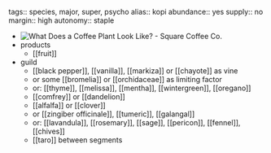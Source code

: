 tags:: species, major, super, psycho
alias:: kopi
abundance:: yes
supply:: no
margin:: high
autonomy:: staple

- ![What Does a Coffee Plant Look Like? - Square Coffee Co.](https://peach-geographical-bat-397.mypinata.cloud/ipfs/QmQYWS8DM2s9meBH8YAGSSXMYayKcLxdh1N6FfyNLc4YZE)
- products
	- [[fruit]]
- guild
	- [[black pepper]], [[vanilla]], [[markiza]] or [[chayote]] as vine
	- or some [[bromelia]] or [[orchidaceae]] as limiting factor
	- or: [[thyme]], [[melissa]], [[mentha]], [[wintergreen]], [[oregano]]
	- [[comfrey]] or [[dandelion]]
	- [[alfalfa]] or [[clover]]
	- or [[zingiber officinale]], [[tumeric]], [[galangal]]
	- or: [[lavandula]], [[rosemary]], [[sage]], [[pericon]], [[fennel]], [[chives]]
	- [[taro]] between segments